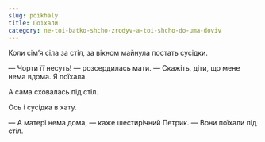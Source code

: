 ```yaml
---
slug: poikhaly
title: Поїхали
category: ne-toi-batko-shcho-zrodyv-a-toi-shcho-do-uma-doviv
---
```

Коли сім’я сіла за стіл, за вікном майнула постать сусідки.

— Чорти її несуть! — розсердилась мати. — Скажіть, діти, що мене нема вдома. Я поїхала.

А сама сховалась під стіл.

Ось і сусідка в хату.

— А матері нема дома, — каже шестирічний Петрик. — Вони поїхали під стіл.

